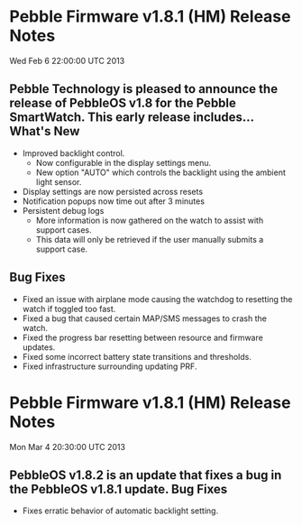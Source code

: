 Pebble Firmware v1.8.1 (HM) Release Notes
==================================================
Wed Feb 6 22:00:00 UTC 2013

Pebble Technology is pleased to announce the release of PebbleOS v1.8 for the Pebble SmartWatch. This early release includes...
What's New
----------
* Improved backlight control.
  - Now configurable in the display settings menu.
  - New option "AUTO" which controls the backlight using the ambient light sensor.
* Display settings are now persisted across resets
* Notification popups now time out after 3 minutes
* Persistent debug logs
  - More information is now gathered on the watch to assist with support cases.
  - This data will only be retrieved if the user manually submits a support case.

Bug Fixes
---------
* Fixed an issue with airplane mode causing the watchdog to resetting the watch if toggled too fast.
* Fixed a bug that caused certain MAP/SMS messages to crash the watch.
* Fixed the progress bar resetting between resource and firmware updates.
* Fixed some incorrect battery state transitions and thresholds.
* Fixed infrastructure surrounding updating PRF.


Pebble Firmware v1.8.1 (HM) Release Notes
==================================================
Mon Mar 4 20:30:00 UTC 2013

PebbleOS v1.8.2 is an update that fixes a bug in the PebbleOS v1.8.1 update.
Bug Fixes
---------
* Fixes erratic behavior of automatic backlight setting.
